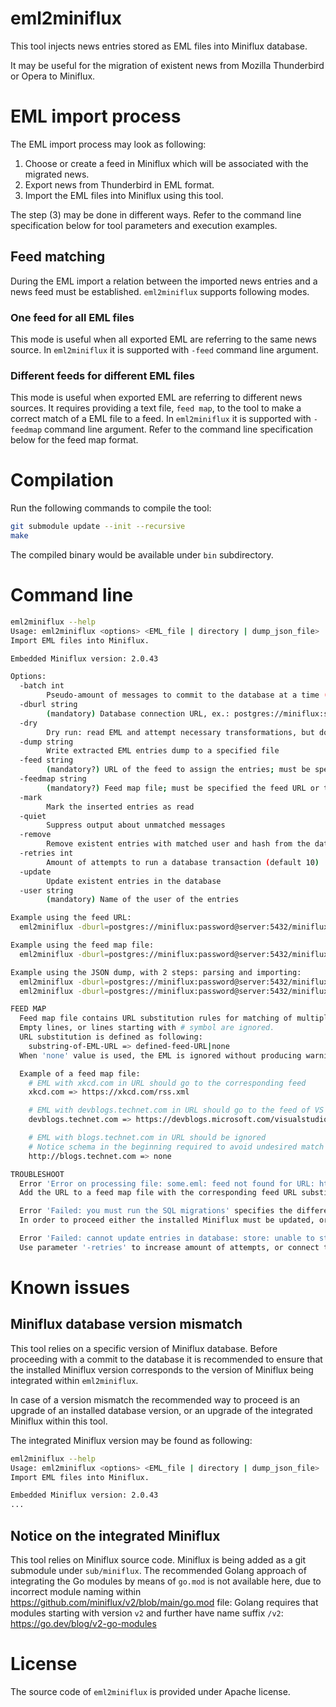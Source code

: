 eml2miniflux
============

This tool injects news entries stored as EML files into Miniflux database.

It may be useful for the migration of existent news from Mozilla Thunderbird or Opera to Miniflux.


# EML import process

The EML import process may look as following:
1. Choose or create a feed in Miniflux which will be associated with the migrated news.
2. Export news from Thunderbird in EML format.
3. Import the EML files into Miniflux using this tool.


The step (3) may be done in different ways.
Refer to the command line specification below for tool parameters and execution examples.


## Feed matching

During the EML import a relation between the imported news entries and a news feed must be established. `eml2miniflux` supports following modes.


### One feed for all EML files

This mode is useful when all exported EML are referring to the same news source.
In `eml2miniflux` it is supported with `-feed` command line argument.


### Different feeds for different EML files

This mode is useful when exported EML are referring to different news sources.
It requires providing a text file, `feed map`, to the tool to make a correct match of a EML file to a feed.
In `eml2miniflux` it is supported with `-feedmap` command line argument.
Refer to the command line specification below for the feed map format.


# Compilation

Run the following commands to compile the tool:
```sh
git submodule update --init --recursive
make
```

The compiled binary would be available under `bin` subdirectory.


# Command line
```sh
eml2miniflux --help
Usage: eml2miniflux <options> <EML_file | directory | dump_json_file>
Import EML files into Miniflux.

Embedded Miniflux version: 2.0.43

Options:
  -batch int
        Pseudo-amount of messages to commit to the database at a time (default 1000)
  -dburl string
        (mandatory) Database connection URL, ex.: postgres://miniflux:secret@db/miniflux?sslmode=disable
  -dry
        Dry run: read EML and attempt necessary transformations, but do not commit changes to the database
  -dump string
        Write extracted EML entries dump to a specified file
  -feed string
        (mandatory?) URL of the feed to assign the entries; must be specified the feed URL or the feed map file
  -feedmap string
        (mandatory?) Feed map file; must be specified the feed URL or the feed map file
  -mark
        Mark the inserted entries as read
  -quiet
        Suppress output about unmatched messages
  -remove
        Remove existent entries with matched user and hash from the database
  -retries int
        Amount of attempts to run a database transaction (default 10)
  -update
        Update existent entries in the database
  -user string
        (mandatory) Name of the user of the entries

Example using the feed URL:
  eml2miniflux -dburl=postgres://miniflux:password@server:5432/miniflux?sslmode=disable -user=john -feed=https://example.com/rss.xml /path/to/rss.eml

Example using the feed map file:
  eml2miniflux -dburl=postgres://miniflux:password@server:5432/miniflux?sslmode=disable -user=john -feedmap=/path/to/feed_helper.txt /path/to/directory/with/emls

Example using the JSON dump, with 2 steps: parsing and importing:
  eml2miniflux -dburl=postgres://miniflux:password@server:5432/miniflux?sslmode=disable -user=john -feed=https://example.com/rss.xml -dump=entries.json -dry /path/to/directory/with/emls
  eml2miniflux -dburl=postgres://miniflux:password@server:5432/miniflux?sslmode=disable entries.json

FEED MAP
  Feed map file contains URL substitution rules for matching of multiple EML files within a directory into multiple feeds.
  Empty lines, or lines starting with # symbol are ignored.
  URL substitution is defined as following:
    substring-of-EML-URL => defined-feed-URL|none
  When 'none' value is used, the EML is ignored without producing warnings.

  Example of a feed map file:
    # EML with xkcd.com in URL should go to the corresponding feed
    xkcd.com => https://xkcd.com/rss.xml

    # EML with devblogs.technet.com in URL should go to the feed of VS
    devblogs.technet.com => https://devblogs.microsoft.com/visualstudio/feed/

    # EML with blogs.technet.com in URL should be ignored
    # Notice schema in the beginning required to avoid undesired match with entries having devblogs.technet.com in URL
    http://blogs.technet.com => none

TROUBLESHOOT
  Error 'Error on processing file: some.eml: feed not found for URL: http://some.url' specifies that the URL cannot be matched to a feed.
  Add the URL to a feed map file with the corresponding feed URL substitution, or use '-feed' option.

  Error 'Failed: you must run the SQL migrations' specifies the difference of the installed Miniflux version and the used one in this tool.
  In order to proceed either the installed Miniflux must be updated, or the submodule 'sub/miniflux' of this tool.

  Error 'Failed: cannot update entries in database: store: unable to start transaction: EOF' specifies that network connection to the database is unstable.
  Use parameter '-retries' to increase amount of attempts, or connect to a stable network.
```

# Known issues

## Miniflux database version mismatch

This tool relies on a specific version of Miniflux database. Before proceeding with a commit to the database it is recommended to ensure that the installed Miniflux version corresponds to the version of Miniflux being integrated within `eml2miniflux`.

In case of a version mismatch the recommended way to proceed is an upgrade of an installed database version, or an upgrade of the integrated Miniflux within this tool.

The integrated Miniflux version may be found as following:
```sh
eml2miniflux --help
Usage: eml2miniflux <options> <EML_file | directory | dump_json_file>
Import EML files into Miniflux.

Embedded Miniflux version: 2.0.43
...
```

## Notice on the integrated Miniflux

This tool relies on Miniflux source code. Miniflux is being added as a git submodule under `sub/miniflux`. The recommended Golang approach of integrating the Go modules by means of `go.mod` is not available here, due to incorrect module naming within https://github.com/miniflux/v2/blob/main/go.mod file: Golang requires that modules starting with version `v2` and further have name suffix `/v2`: https://go.dev/blog/v2-go-modules


# License

The source code of `eml2miniflux` is provided under Apache license.

